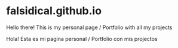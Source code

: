 # falsidical.github.io
Hello there! This is my personal page / Portfolio with all my projects

Hola! Esta es mi pagina personal / Portfolio con mis projectos
